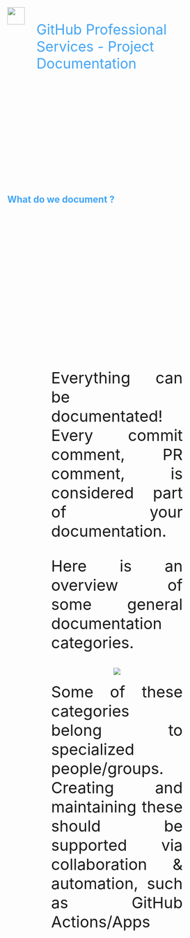 <div style="height:10vh; display: flex; font-size: 32px; color: #42A5F5; text-align: left; border: 0px dashed blue;">
<img height="40px" src="images/octo-white.png">&nbsp;&nbsp;&nbsp;<p>GitHub Professional Services - Project Documentation</p>
</div>
<div style="height:10vh; color: #42A5F5; border: 0px dashed blue;">
<h2>What do we document ?</h2>
</div>
<div style="height:80vh; ; border: 0px dashed blue;">
<div style="font-size: 36px; text-align: justify; width: 60%; margin: 0% 20% 0% 20%;">
Everything can be documentated! Every commit comment, PR comment, is considered part of your documentation.

Here is an overview of some general documentation categories.
</div>

<div style="font-size: 36px; text-align: center; width: 60%; margin: 0% 20% 0% 20%;">
<img src="images/docs-categories.png">
</div>
<br>
<div style="font-size: 36px; text-align: justify; width: 60%; margin: 0% 20% 0% 20%;">
Some of these categories belong to specialized people/groups. Creating and maintaining these should be supported via collaboration & automation, such as GitHub Actions/Apps
</div>

</div>

<div style="height:10vh; font-size: 36px; color: #42A5F5; text-align: center; border: 0px dashed blue;">
'Deep dive' into each category ...
<span style='font-size:50px;'>&#128071;</span>
</div>

Note:

This can be a rabbit hole, do not get "consumed" by your documentation efforts. Collaborate with specialized teams

What parts of docs are portable vs. github-specific (Git vs GitHub)

- General explanation of the project (for anyone)
- How to use the project (for consumers)
- What restrictions exist for the project (for consumers)
- How to develop the project (for contributors)
- How to ask questions and make suggestions (for community members)
